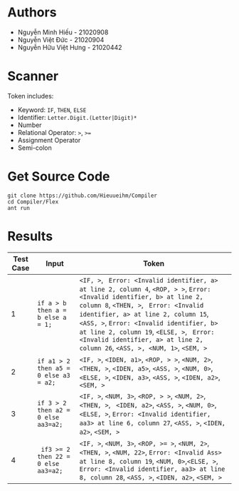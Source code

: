 # Authors
- Nguyễn Minh Hiếu - 21020908
- Nguyễn Việt Đức - 21020904
- Nguyễn Hữu Việt Hưng - 21020442
# Scanner
Token includes: 
- Keyword: `IF`, `THEN`, `ELSE`
- Identifier: `Letter.Digit.(Letter|Digit)*`
- Number
- Relational Operator: `>`, `>=`
- Assignment Operator
- Semi-colon


# Get Source Code
```
git clone https://github.com/Hieuueihm/Compiler
cd Compiler/Flex
ant run
```
# Results
| Test Case     	| Input         									|	Token    				|
| ------------- 	| ------------- 									| -------- 					|
| 1             		| ``if a > b then a = b else a = 1;``       	| `<IF, >`, ` Error: <Invalid identifier, a> at line 2, column 4`, `<ROP, > >`, `Error: <Invalid identifier, b> at line 2, column 8`, `<THEN, >`, ` Error: <Invalid identifier, a> at line 2, column 15`, `<ASS, >`, `Error: <Invalid identifier, b> at line 2, column 19`, `<ELSE, >`, ` Error: <Invalid identifier, a> at line 2, column 26`, `<ASS, >, <NUM, 1>`, `<SEM, >`|
| 2             		|``if a1 > 2 then a5 = 0 else a3 = a2;``| `<IF, >`,  `<IDEN, a1>`, `<ROP, > >`,  `<NUM, 2>`, `<THEN, >`, `<IDEN, a5>`, `<ASS, >`,  `<NUM, 0>`, `<ELSE, >`, `<IDEN, a3>`, `<ASS, >`, `<IDEN, a2>`, `<SEM, >`|
| 3             		|``if 3 > 2 then a2 = 0 else aa3=a2;``| `<IF, >`, `<NUM, 3>`, `<ROP, > >`, `<NUM, 2>`, `<THEN, >`,  ` <IDEN, a2>`, `<ASS, >`, `<NUM, 0>`, `<ELSE, >`, `Error: <Invalid identifier, aa3> at line 6, column 27`, `<ASS, >`, `<IDEN, a2>`, `<SEM, >`|
| 4                     | `` if3 >= 2 then 22 = 0 else aa3=a2;`` | `<IF, >`, `<NUM, 3>`,  `<ROP, >= >`, `<NUM, 2>`, `<THEN, >`, `<NUM, 22>`, `Error: <Invalid Ass> at line 8, column 19`, `<NUM, 0>`,`<ELSE, >`, `Error: <Invalid identifier, aa3> at line 8, column 28`, `<ASS, >`, `<IDEN, a2>`, `<SEM, >` |


